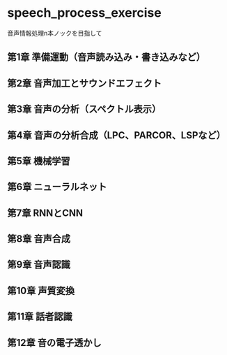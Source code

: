 # speech_process_exercise
音声情報処理n本ノックを目指して

## 第1章 準備運動（音声読み込み・書き込みなど）
## 第2章 音声加工とサウンドエフェクト
## 第3章 音声の分析（スペクトル表示）
## 第4章 音声の分析合成（LPC、PARCOR、LSPなど）
## 第5章 機械学習
## 第6章 ニューラルネット
## 第7章 RNNとCNN
## 第8章 音声合成
## 第9章 音声認識
## 第10章 声質変換
## 第11章 話者認識
## 第12章 音の電子透かし
